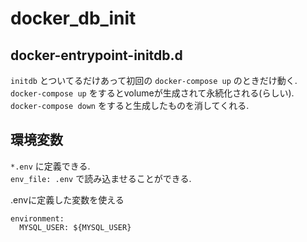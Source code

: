 # docker_db_init

## docker-entrypoint-initdb.d
`initdb` とついてるだけあって初回の `docker-compose up` のときだけ動く.  
`docker-compose up` をするとvolumeが生成されて永続化される(らしい). `docker-compose down` をすると生成したものを消してくれる.

## 環境変数
`*.env` に定義できる.  
`env_file: .env` で読み込ませることができる.  

.envに定義した変数を使える
```
environment:
  MYSQL_USER: ${MYSQL_USER}
```

